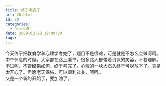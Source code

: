 ```yaml
---
title: 终于考完了
url: 20.html
id: 20
categories:
  - 个人心得
date: 2009-02-28 19:09:00
tags:
---
```


今天终于把教育学和心理学考完了，题目不是很难，可是就是不怎么会做呵呵。  
中午休息的时侯，大家都在路上看书，很多路人都带着讥讽的笑容，不甚理解。  
不过呢，不管结果如何，终于考完了，心理的一块大石头终于可以放下了。真是  
太开心了。但愿老天保佑，可以顺利过关，呵呵。  
又是一个新的开始了，要加油了。